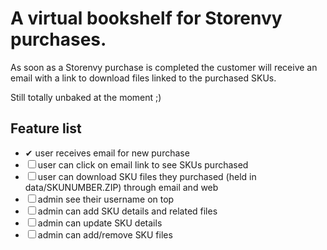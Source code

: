 # A virtual bookshelf for Storenvy purchases.

As soon as a Storenvy purchase is completed the customer will receive an email with a link to download files linked to the purchased SKUs.

Still totally unbaked at the moment ;)

## Feature list

* ✔ user receives email for new purchase 
* ☐ user can click on email link to see SKUs purchased
* ☐ user can download SKU files they purchased (held in data/SKUNUMBER.ZIP) through email and web
* ☐ admin see their username on top
* ☐ admin can add SKU details and related files
* ☐ admin can update SKU details
* ☐ admin can add/remove SKU files
